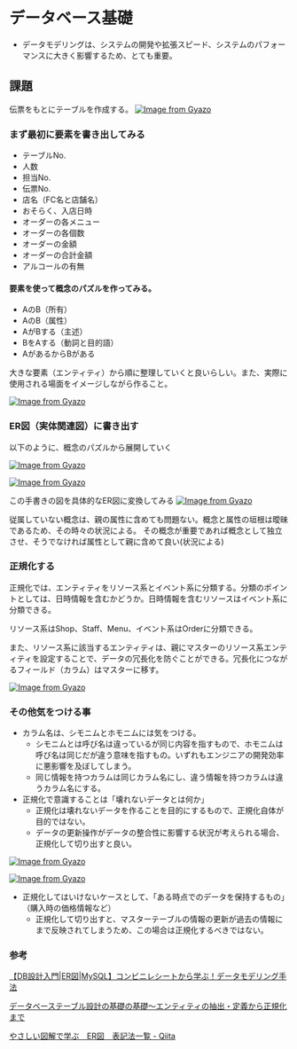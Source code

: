 # データベース基礎
- データモデリングは、システムの開発や拡張スピード、システムのパフォーマンスに大きく影響するため、とても重要。

## 課題
伝票をもとにテーブルを作成する。
[![Image from Gyazo](https://i.gyazo.com/3613365284c97db44010e6f7e137508c.jpg)](https://gyazo.com/3613365284c97db44010e6f7e137508c)

### まず最初に要素を書き出してみる
- テーブルNo.
- 人数
- 担当No.
- 伝票No.
- 店名（FC名と店舗名）
- おそらく、入店日時
- オーダーの各メニュー
- オーダーの各個数
- オーダーの金額
- オーダーの合計金額
- アルコールの有無

#### 要素を使って概念のパズルを作ってみる。
- AのB（所有）
- AのB（属性）
- AがBする（主述）
- BをAする（動詞と目的語）
- AがあるからBがある

大きな要素（エンティティ）から順に整理していくと良いらしい。また、実際に使用される場面をイメージしながら作ること。

[![Image from Gyazo](https://i.gyazo.com/77460a6c8a280ea0886956650147fb83.png)](https://gyazo.com/77460a6c8a280ea0886956650147fb83)

### ER図（実体関連図）に書き出す
以下のように、概念のパズルから展開していく

[![Image from Gyazo](https://i.gyazo.com/7e3cf472d3247786b9bb7f4ea90ccedb.png)](https://gyazo.com/7e3cf472d3247786b9bb7f4ea90ccedb)

[![Image from Gyazo](https://i.gyazo.com/5e06941dc99907dc0d6008cc7baecabb.png)](https://gyazo.com/5e06941dc99907dc0d6008cc7baecabb)

この手書きの図を具体的なER図に変換してみる
[![Image from Gyazo](https://i.gyazo.com/9fd106d286b41f160781471456721543.png)](https://gyazo.com/9fd106d286b41f160781471456721543)

従属していない概念は、親の属性に含めても問題ない。概念と属性の垣根は曖昧であるため、その時々の状況による。
その概念が重要であれば概念として独立させ、そうでなければ属性として親に含めて良い(状況による)

### 正規化する
正規化では、エンティティをリソース系とイベント系に分類する。分類のポイントとしては、日時情報を含むかどうか。日時情報を含むリソースはイベント系に分類できる。

リソース系はShop、Staff、Menu、イベント系はOrderに分類できる。

また、リソース系に該当するエンティティは、親にマスターのリソース系エンティティを設定することで、データの冗長化を防ぐことができる。冗長化につながるフィールド（カラム）はマスターに移す。

[![Image from Gyazo](https://i.gyazo.com/acef459a215b51ecd6361d0e7325a460.png)](https://gyazo.com/acef459a215b51ecd6361d0e7325a460)

### その他気をつける事
- カラム名は、シモニムとホモニムには気をつける。
  - シモニムとは呼び名は違っているが同じ内容を指すもので、ホモニムは呼び名は同じだが違う意味を指すもの。いずれもエンジニアの開発効率に悪影響を及ぼしてしまう。
  - 同じ情報を持つカラムは同じカラム名にし、違う情報を持つカラムは違うカラム名にする。
- 正規化で意識することは「壊れないデータとは何か」
  - 正規化は壊れないデータを作ることを目的にするもので、正規化自体が目的ではない。
  - データの更新操作がデータの整合性に影響する状況が考えられる場合、正規化して切り出すと良い。

[![Image from Gyazo](https://i.gyazo.com/81238be014d8842e282150721687dd9d.png)](https://gyazo.com/81238be014d8842e282150721687dd9d)

[![Image from Gyazo](https://i.gyazo.com/7fad5c4a8ad46cba31587110570d5759.png)](https://gyazo.com/7fad5c4a8ad46cba31587110570d5759)
- 正規化してはいけないケースとして、「ある時点でのデータを保持するもの」（購入時の価格情報など）
  - 正規化して切り出すと、マスターテーブルの情報の更新が過去の情報にまで反映されてしまうため、この場合は正規化するべきではない。
### 参考
[【DB設計入門|ER図|MySQL】コンビニレシートから学ぶ！データモデリング手法](https://engineers.weddingpark.co.jp/mysql-database-design/)

[データベーステーブル設計の基礎の基礎～エンティティの抽出・定義から正規化まで](https://eh-career.com/engineerhub/entry/2018/06/22/110000)

[やさしい図解で学ぶ　ER図　表記法一覧 - Qiita](https://qiita.com/ramuneru/items/32fbf3032b625f71b69d)
